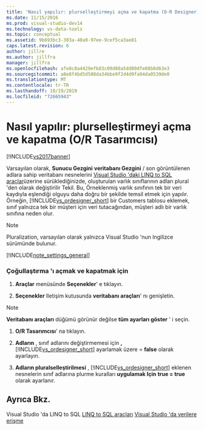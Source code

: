 ```yaml
---
title: 'Nasıl yapılır: plurselleştirmeyi açma ve kapatma (O-R Designer) | Microsoft Docs'
ms.date: 11/15/2016
ms.prod: visual-studio-dev14
ms.technology: vs-data-tools
ms.topic: conceptual
ms.assetid: 9b693bc3-303a-40a9-97ee-9cef5ca3ae81
caps.latest.revision: 6
author: jillre
ms.author: jillfra
manager: jillfra
ms.openlocfilehash: afe8c8a4429efb83c09d80a5dd00dfe08b0d63e3
ms.sourcegitcommit: a8e8f4bd5d508da34bbe9f2d4d9fa94da0539de0
ms.translationtype: MT
ms.contentlocale: tr-TR
ms.lasthandoff: 10/19/2019
ms.locfileid: "72665943"
---
```

# <a name="how-to-turn-pluralization-on-and-off-or-designer"></a>Nasıl yapılır: plurselleştirmeyi açma ve kapatma (O/R Tasarımcısı)
[!INCLUDE[vs2017banner](../includes/vs2017banner.md)]

Varsayılan olarak, **Sunucu Gezgini** **veritabanı Gezgini** / son görüntülenen adlara sahip veritabanı nesnelerini [Visual Studio 'daki LINQ to SQL araçlar](../data-tools/linq-to-sql-tools-in-visual-studio2.md)üzerine sürüklediğinizde, oluşturulan varlık sınıflarının adları plural 'den olarak değiştirilir Tekil. Bu, Örneklenmiş varlık sınıfının tek bir veri kaydıyla eşlendiği olguyu daha doğru bir şekilde temsil etmek için yapılır. Örneğin, [!INCLUDE[vs_ordesigner_short](../includes/vs-ordesigner-short-md.md)] bir Customers tablosu eklemek, sınıf yalnızca tek bir müşteri için veri tutacağından, müşteri adlı bir varlık sınıfına neden olur.

> [!NOTE]
> Pluralization, varsayılan olarak yalnızca Visual Studio 'nun Ingilizce sürümünde bulunur.

 [!INCLUDE[note_settings_general](../includes/note-settings-general-md.md)]

### <a name="to-turn-pluralization-on-and-off"></a>Çoğullaştırma 'ı açmak ve kapatmak için

1. **Araçlar** menüsünde **Seçenekler**' e tıklayın.

2. **Seçenekler** Iletişim kutusunda **veritabanı araçları**' nı genişletin.

> [!NOTE]
> **Veritabanı araçları** düğümü görünür değilse **tüm ayarları göster** ' i seçin.

1. **O/R Tasarımcısı**' na tıklayın.

2. **Adların** , sınıf adlarını değiştirmemesi için **,** [!INCLUDE[vs_ordesigner_short](../includes/vs-ordesigner-short-md.md)] ayarlamak üzere  = **false** olarak ayarlayın.

3. **Adların pluralselleştirilmesi** , [!INCLUDE[vs_ordesigner_short](../includes/vs-ordesigner-short-md.md)] eklenen nesnelerin sınıf adlarına plurme kuralları **uygulamak Için** **true  =  true** olarak ayarlanır.

## <a name="see-also"></a>Ayrıca Bkz.
 Visual Studio 'da LINQ to SQL [LINQ to SQL araçları](../data-tools/linq-to-sql-tools-in-visual-studio2.md) [](https://msdn.microsoft.com/library/73d13345-eece-471a-af40-4cc7a2f11655) [Visual Studio 'da verilere erişme](../data-tools/accessing-data-in-visual-studio.md)
